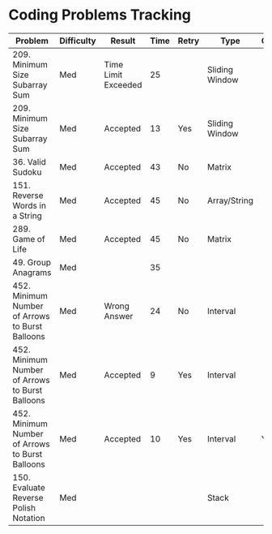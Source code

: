 # Coding Problems Tracking

| Problem | Difficulty | Result | Time | Retry | Type | Optimized |
|---------|------------|--------|------|-------|------|-----------|
| 209. Minimum Size Subarray Sum | Med | Time Limit Exceeded | 25 | | Sliding Window |
| 209. Minimum Size Subarray Sum | Med | Accepted | 13 | Yes | Sliding Window |
| 36. Valid Sudoku | Med | Accepted | 43 | No | Matrix |
| 151. Reverse Words in a String | Med | Accepted | 45 | No | Array/String |
| 289. Game of Life | Med | Accepted | 45 | No | Matrix |
| 49. Group Anagrams | Med | | 35 | | |
| 452. Minimum Number of Arrows to Burst Balloons | Med | Wrong Answer | 24 | No | Interval |
| 452. Minimum Number of Arrows to Burst Balloons | Med | Accepted | 9 | Yes | Interval |
| 452. Minimum Number of Arrows to Burst Balloons | Med | Accepted| 10 | Yes | Interval | Yes |
| 150. Evaluate Reverse Polish Notation | Med | |  |  | Stack |  |
